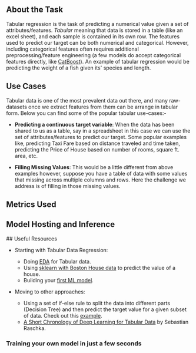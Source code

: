 ## About the Task

Tabular regression is the task of predicting a numerical value given a set of attributes/features. *Tabular* meaning that data is stored in a table (like an excel sheet), and each sample is contained in its own row. The features used to predict our target can be both numerical and categorical. However, including categorical features often requires additional preprocessing/feature engineering (a few models do accept categorical features directly, like [CatBoost](https://catboost.ai/)). An example of tabular regression would be predicting the weight of a fish given its' species and length.

## Use Cases
Tabular data is one of the most prevalent data out there, and many raw-datasets once we extract features from them can be arrange in tabular form. Below you can find some of the popular tabular use-cases:-

- **Predicting a continuous target variable**: 
  When the data has been shared to us as a table, say in a spreadsheet in this case we can use the set of attributes/features to predict our target. Some popular examples like, predicting Taxi Fare based on distance traveled and time taken, predicting the Price of House based on number of rooms, square ft. area,  etc.

- **Filling Missing Values**:
  This would be a little different from above examples however, suppose you have a table of data with some values that missing across multiple columns and rows. Here the challenge we address is of filling in those missing values.  

## Metrics Used


## Model Hosting and Inference



## Useful Resources

- Starting with Tabular Data Regression:
    - Doing [EDA](https://neptune.ai/blog/exploratory-data-analysis-for-tabular-data) for Tabular data.
    - Using [sklearn with Boston House data](https://amitg0161.medium.com/sklearn-linear-regression-tutorial-with-boston-house-dataset-cde74afd460a) to predict the value of a house.
    - Building your [first ML model](https://www.kaggle.com/code/dansbecker/your-first-machine-learning-model).

- Moving to other approaches:
    - Using a set of if-else rule to split the data into different parts (Decision Tree) and then predict the target value for a given subset of data. Check out this [example](https://medium.com/pursuitnotes/decision-tree-regression-in-6-steps-with-python-1a1c5aa2ee16).
    - [A Short Chronology of Deep Learning for Tabular Data](https://sebastianraschka.com/blog/2022/deep-learning-for-tabular-data.html) by Sebastian Raschka.

### Training your own model in just a few seconds
